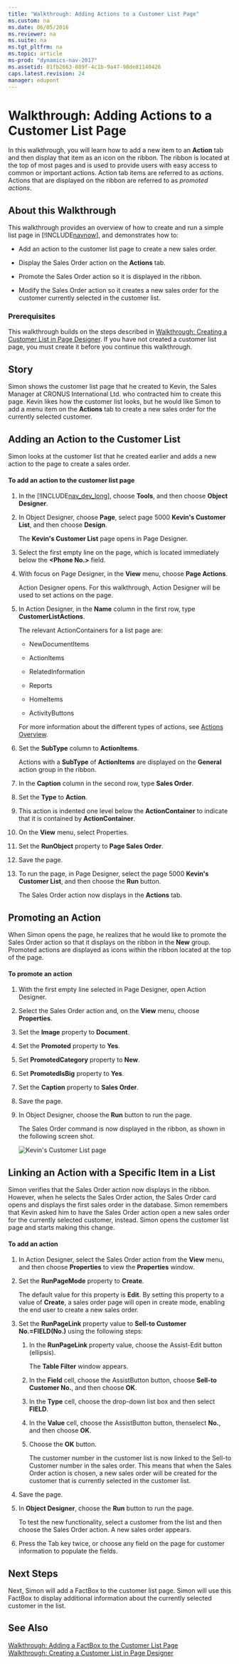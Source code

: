 ```yaml
---
title: "Walkthrough: Adding Actions to a Customer List Page"
ms.custom: na
ms.date: 06/05/2016
ms.reviewer: na
ms.suite: na
ms.tgt_pltfrm: na
ms.topic: article
ms-prod: "dynamics-nav-2017"
ms.assetid: 01fb2663-089f-4c1b-9a47-98de81140426
caps.latest.revision: 24
manager: edupont
---
```

# Walkthrough: Adding Actions to a Customer List Page
In this walkthrough, you will learn how to add a new item to an **Action** tab and then display that item as an icon on the ribbon. The ribbon is located at the top of most pages and is used to provide users with easy access to common or important actions. Action tab items are referred to as *actions*. Actions that are displayed on the ribbon are referred to as *promoted actions*.  
  
## About this Walkthrough  
 This walkthrough provides an overview of how to create and run a simple list page in [!INCLUDE[navnow](includes/navnow_md.md)], and demonstrates how to:  
  
-   Add an action to the customer list page to create a new sales order.  
  
-   Display the Sales Order action on the **Actions** tab.  
  
-   Promote the Sales Order action so it is displayed in the ribbon.  
  
-   Modify the Sales Order action so it creates a new sales order for the customer currently selected in the customer list.  
  
### Prerequisites  
 This walkthrough builds on the steps described in [Walkthrough: Creating a Customer List in Page Designer](Walkthrough:%20Creating%20a%20Customer%20List%20in%20Page%20Designer.md). If you have not created a customer list page, you must create it before you continue this walkthrough.  
  
## Story  
 Simon shows the customer list page that he created to Kevin, the Sales Manager at CRONUS International Ltd. who contracted him to create this page. Kevin likes how the customer list looks, but he would like Simon to add a menu item on the **Actions** tab to create a new sales order for the currently selected customer.  
  
## Adding an Action to the Customer List  
 Simon looks at the customer list that he created earlier and adds a new action to the page to create a sales order.  
  
#### To add an action to the customer list page  
  
1.  In the [!INCLUDE[nav_dev_long](includes/nav_dev_long_md.md)], choose **Tools**, and then choose **Object Designer**.  
  
2.  In Object Designer, choose **Page**, select page 5000 **Kevin's Customer List**, and then choose **Design**.  
  
     The **Kevin's Customer List** page opens in Page Designer.  
  
3.  Select the first empty line on the page, which is located immediately below the **\<Phone No.\>** field.  
  
4.  With focus on Page Designer, in the **View** menu, choose **Page Actions**.  
  
     Action Designer opens. For this walkthrough, Action Designer will be used to set actions on the page.  
  
5.  In Action Designer, in the **Name** column in the first row, type **CustomerListActions**.  
  
     The relevant ActionContainers for a list page are:  
  
    -   NewDocumentItems  
  
    -   ActionItems  
  
    -   RelatedInformation  
  
    -   Reports  
  
    -   HomeItems  
  
    -   ActivityButtons  
  
     For more information about the different types of actions, see [Actions Overview](Actions-Overview.md).  
  
6.  Set the **SubType** column to **ActionItems**.  
  
     Actions with a **SubType** of **ActionItems** are displayed on the **General** action group in the ribbon.  
  
7.  In the **Caption** column in the second row, type **Sales Order**.  
  
8.  Set the **Type** to **Action**.  
  
9. This action is indented one level below the **ActionContainer** to indicate that it is contained by **ActionContainer**.  
  
10. On the **View** menu, select Properties.  
  
11. Set the **RunObject** property to **Page Sales Order**.  
  
12. Save the page.  
  
13. To run the page, in Page Designer, select the page 5000 **Kevin's Customer List**, and then choose the **Run** button.  
  
     The Sales Order action now displays in the **Actions** tab.  
  
## Promoting an Action  
 When Simon opens the page, he realizes that he would like to promote the Sales Order action so that it displays on the ribbon in the **New** group. Promoted actions are displayed as icons within the ribbon located at the top of the page.  
  
#### To promote an action  
  
1.  With the first empty line selected in Page Designer, open Action Designer.  
  
2.  Select the Sales Order action and, on the **View** menu, choose **Properties**.  
  
3.  Set the **Image** property to **Document**.  
  
4.  Set the **Promoted** property to **Yes**.  
  
5.  Set **PromotedCategory** property to **New**.  
  
6.  Set **PromotedIsBig** property to **Yes**.  
  
7.  Set the **Caption** property to **Sales Order**.  
  
8.  Save the page.  
  
9. In Object Designer, choose the **Run** button to run the page.  
  
     The Sales Order command is now displayed in the ribbon, as shown in the following screen shot.  
  
     ![Kevin's Customer List page](media/MicrosoftDynamicsNAVKevinsCustomerList.jpg "MicrosoftDynamicsNAVKevinsCustomerList")  
  
## Linking an Action with a Specific Item in a List  
 Simon verifies that the Sales Order action now displays in the ribbon. However, when he selects the Sales Order action, the Sales Order card opens and displays the first sales order in the database. Simon remembers that Kevin asked him to have the Sales Order action open a new sales order for the currently selected customer, instead. Simon opens the customer list page and starts making this change.  
  
#### To add an action  
  
1.  In Action Designer, select the Sales Order action from the **View** menu, and then choose **Properties** to view the **Properties** window.  
  
2.  Set the **RunPageMode** property to **Create**.  
  
     The default value for this property is **Edit**. By setting this property to a value of **Create**, a sales order page will open in create mode, enabling the end user to create a new sales order.  
  
3.  Set the **RunPageLink** property value to **Sell\-to Customer No.\=FIELD\(No.\)** using the following steps:  
  
    1.  In the **RunPageLink** property value, choose the Assist\-Edit button \(ellipsis\).  
  
         The **Table Filter** window appears.  
  
    2.  In the **Field** cell, choose the AssistButton button, choose **Sell\-to Customer No.**, and then choose **OK**.  
  
    3.  In the **Type** cell, choose the drop\-down list box and then select **FIELD**.  
  
    4.  In the **Value** cell, choose the AssistButton button, thenselect **No.**, and then choose **OK**.  
  
    5.  Choose the **OK** button.  
  
         The customer number in the customer list is now linked to the Sell\-to Customer number in the sales order. This means that when the Sales Order action is chosen, a new sales order will be created for the customer that is currently selected in the customer list.  
  
4.  Save the page.  
  
5.  In **Object Designer**, choose the **Run** button to run the page.  
  
     To test the new functionality, select a customer from the list and then choose the Sales Order action. A new sales order appears.  
  
6.  Press the Tab key twice, or choose any field on the page for customer information to populate the fields.  
  
## Next Steps  
 Next, Simon will add a FactBox to the customer list page. Simon will use this FactBox to display additional information about the currently selected customer in the list.  
  
## See Also  
 [Walkthrough: Adding a FactBox to the Customer List Page](Walkthrough:%20Adding%20a%20FactBox%20to%20the%20Customer%20List%20Page.md)   
 [Walkthrough: Creating a Customer List in Page Designer](Walkthrough:%20Creating%20a%20Customer%20List%20in%20Page%20Designer.md)